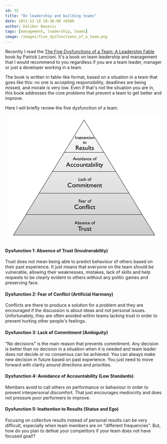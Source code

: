 ```yaml
---
id: 32
title: "On leadership and building teams"
date: 2011-12-18 19:36:00 +0100
author: Dalibor Nasevic
tags: [management, leadership, teams]
image: /images/five_dysfunctions_of_a_team.png
---
```


Recently I read the [The Five Dysfunctions of a Team: A Leadership Fable](http://www.amazon.com/Five-Dysfunctions-Team-Leadership-Lencioni/dp/0787960756 "The Five Dysfunctions of a Team: A Leadership Fable") book by Patrick Lencioni. It's a book on team leadership and management that I would recommend to you regardless if you are a team leader, manager or just a developer working in a team.

The book is written in fable-like format, based on a situation in a team that goes like this: no one is accepting responsibility, deadlines are being missed, and morale is very low. Even if that's not the situation you are in, this book addresses the core problems that prevent a team to get better and improve.

Here I will briefly review the five dysfunction of a team.

<p style="text-align: center">
  <img src="/images/five_dysfunctions_of_a_team.png" alt="The Five Dysfunctions of a Team" title="The Five Dysfunctions of a Team">
</p>

#### Dysfunction 1: Absence of Trust (Invulnerability)

Trust does not mean being able to predict behaviour of others based on their past experience. It just means that everyone on the team should be vulnerable, allowing their weaknesses, mistakes, lack of skills and help requests to be clearly evident to others without any politic games and preserving face.

#### Dysfunction 2: Fear of Conflict (Artificial Harmony)

Conflicts are there to produce a solution for a problem and they are encouraged if the discussion is about ideas and not personal issues. Unfortunately, they are often avoided within teams lacking trust in order to prevent hurting other people's feelings.

#### Dysfunction 3: Lack of Commitment (Ambiguity)

"No decisions" is the main reason that prevents commitment. Any decision is better than no decision in a situation when it is needed and team leader does not decide or no consensus can be achieved. You can always make new decision in future based on past experience. You just need to move forward with clarity around directions and priorities.

#### Dysfunction 4: Avoidance of Accountability (Low Standards)

Members avoid to call others on performance or behaviour in order to prevent interpersonal discomfort. That just encourages mediocrity and does not pressure poor performers to improve.

#### Dysfunction 5: Inattention to Results (Status and Ego)

Focusing on collective results instead of personal results can be very difficult, especially when team members are on "different frequencies". But, how do you plan to defeat your competitors if your team does not have focused goal!?
